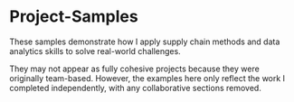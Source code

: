 # Project-Samples

These samples demonstrate how I apply supply chain methods and data analytics skills to solve real-world challenges.

They may not appear as fully cohesive projects because they were originally team-based. However, the examples here only reflect the work I completed independently, with any collaborative sections removed.
